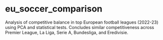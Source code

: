 # eu_soccer_comparison
Analysis of competitive balance in top European football leagues (2022-23) using PCA and statistical tests. Concludes similar competitiveness across Premier League, La Liga, Serie A, Bundesliga, and Eredivisie.
